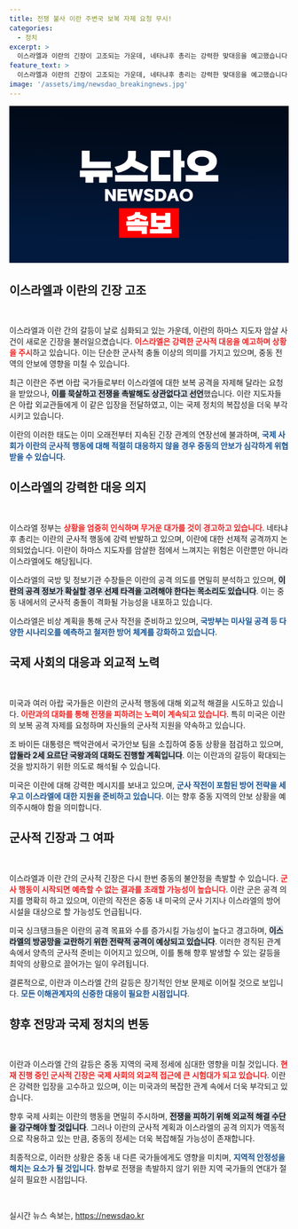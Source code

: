 ```yaml
---
title: 전쟁 불사 이란 주변국 보복 자제 요청 무시!
categories:
  - 정치
excerpt: >
  이스라엘과 이란의 긴장이 고조되는 가운데, 네타냐후 총리는 강력한 맞대응을 예고했습니다. 이란은 보복 공격을 선언하며 전쟁 불사 태세에 돌입했으며, 미국은 양국 간의 갈등을 조정하기 위해 안보 회의를 소집하는 등 긴박한 상황이 전개되고 있습니다.
feature_text: >
  이스라엘과 이란의 긴장이 고조되는 가운데, 네타냐후 총리는 강력한 맞대응을 예고했습니다. 이란은 보복 공격을 선언하며 전쟁 불사 태세에 돌입했으며, 미국은 양국 간의 갈등을 조정하기 위해 안보 회의를 소집하는 등 긴박한 상황이 전개되고 있습니다.
image: '/assets/img/newsdao_breakingnews.jpg'
---
```


<p><img src="/assets/img/newsdao_breakingnews.jpg" alt="flaretime 속보" /></p>

<h2 data-ke-size="size26">이스라엘과 이란의 긴장 고조</h2>

<p data-ke-size="size16">&nbsp;</p>

<p>이스라엘과 이란 간의 갈등이 날로 심화되고 있는 가운데, 이란의 하마스 지도자 암살 사건이 새로운 긴장을 불러일으켰습니다. <b><span style="color: #ee2323;">이스라엘은 강력한 군사적 대응을 예고하며 상황을 주시</span></b>하고 있습니다. 이는 단순한 군사적 충돌 이상의 의미를 가지고 있으며, 중동 전역의 안보에 영향을 미칠 수 있습니다. </p>

<p>최근 이란은 주변 아랍 국가들로부터 이스라엘에 대한 보복 공격을 자제해 달라는 요청을 받았으나, <b><span style="background-color: #21538527;">이를 묵살하고 전쟁을 촉발해도 상관없다고 선언</span></b>했습니다. 이란 지도자들은 아랍 외교관들에게 이 같은 입장을 전달하였고, 이는 국제 정치의 복잡성을 더욱 부각시키고 있습니다. </p>

<p>이란의 이러한 태도는 이미 오래전부터 지속된 긴장 관계의 연장선에 불과하며, <b><span style="color: #1a5490;">국제 사회가 이란의 군사적 행동에 대해 적절히 대응하지 않을 경우 중동의 안보가 심각하게 위협받을 수 있습니다</span></b>.</p>

<h2 data-ke-size="size26">이스라엘의 강력한 대응 의지</h2>

<p data-ke-size="size16">&nbsp;</p>

<p>이스라엘 정부는 <b><span style="color: #ee2323;">상황을 엄중히 인식하며 무거운 대가를 것이 경고하고 있습니다</span></b>. 네타냐후 총리는 이란의 군사적 행동에 강력 반발하고 있으며, 이란에 대한 선제적 공격까지 논의되었습니다. 이란이 하마스 지도자를 암살한 점에서 느껴지는 위험은 이란뿐만 아니라 이스라엘에도 해당됩니다.</p>

<p>이스라엘의 국방 및 정보기관 수장들은 이란의 공격 의도를 면밀히 분석하고 있으며, <b><span style="background-color: #21538527;">이란의 공격 정보가 확실할 경우 선제 타격을 고려해야 한다는 목소리도 있습니다</span></b>. 이는 중동 내에서의 군사적 충돌이 격화될 가능성을 내포하고 있습니다. </p>

<p>이스라엘은 비상 계획을 통해 군사 작전을 준비하고 있으며, <b><span style="color: #1a5490;">국방부는 미사일 공격 등 다양한 시나리오를 예측하고 철저한 방어 체계를 강화하고 있습니다</span></b>.</p>

<h2 data-ke-size="size26">국제 사회의 대응과 외교적 노력</h2>

<p data-ke-size="size16">&nbsp;</p>

<p>미국과 여러 아랍 국가들은 이란의 군사적 행동에 대해 외교적 해결을 시도하고 있습니다. <b><span style="color: #ee2323;">이란과의 대화를 통해 전쟁을 피하려는 노력이 계속되고 있습니다</span></b>. 특히 미국은 이란의 보복 공격 자제를 요청하며 자신들의 군사적 지원을 약속하고 있습니다.</p>

<p>조 바이든 대통령은 백악관에서 국가안보 팀을 소집하여 중동 상황을 점검하고 있으며, <b><span style="background-color: #21538527;">압둘라 2세 요르단 국왕과의 대화도 진행할 계획입니다</span></b>. 이는 이란과의 갈등이 확대되는 것을 방지하기 위한 의도로 해석될 수 있습니다.</p>

<p>미국은 이란에 대해 강력한 메시지를 보내고 있으며, <b><span style="color: #1a5490;">군사 작전이 포함된 방어 전략을 세우고 이스라엘에 대한 지원을 준비하고 있습니다</span></b>. 이는 향후 중동 지역의 안보 상황을 예의주시해야 함을 의미합니다.</p>

<h2 data-ke-size="size26">군사적 긴장과 그 여파</h2>

<p data-ke-size="size16">&nbsp;</p>

<p>이스라엘과 이란 간의 군사적 긴장은 다시 한번 중동의 불안정을 촉발할 수 있습니다. <b><span style="color: #ee2323;">군사 행동이 시작되면 예측할 수 없는 결과를 초래할 가능성이 높습니다</span></b>. 이란 군은 공격 의지를 명확히 하고 있으며, 이란의 작전은 중동 내 미국의 군사 기지나 이스라엘의 방어 시설을 대상으로 할 가능성도 언급됩니다.</p>

<p>미국 싱크탱크들은 이란의 공격 목표와 수를 증가시킬 가능성이 높다고 경고하며, <b><span style="background-color: #21538527;">이스라엘의 방공망을 교란하기 위한 전략적 공격이 예상되고 있습니다</span></b>. 이러한 경직된 관계 속에서 양측의 군사적 준비는 이어지고 있으며, 이를 통해 향후 발생할 수 있는 갈등을 최악의 상황으로 끌어가는 일이 우려됩니다.</p>

<p>결론적으로, 이란과 이스라엘 간의 갈등은 장기적인 안보 문제로 이어질 것으로 보입니다. <b><span style="color: #1a5490;">모든 이해관계자의 신중한 대응이 필요한 시점입니다</span></b>.</p>

<h2 data-ke-size="size26">향후 전망과 국제 정치의 변동</h2>

<p data-ke-size="size16">&nbsp;</p>

<p>이란과 이스라엘 간의 갈등은 중동 지역의 국제 정세에 심대한 영향을 미칠 것입니다. <b><span style="color: #ee2323;">현재 진행 중인 군사적 긴장은 국제 사회의 외교적 접근에 큰 시험대가 되고 있습니다</span></b>. 이란은 강력한 입장을 고수하고 있으며, 이는 미국과의 복잡한 관계 속에서 더욱 부각되고 있습니다. </p>

<p>향후 국제 사회는 이란의 행동을 면밀히 주시하며, <b><span style="background-color: #21538527;">전쟁을 피하기 위해 외교적 해결 수단을 강구해야 할 것입니다</span></b>. 그러나 이란의 군사적 계획과 이스라엘의 공격 의지가 역동적으로 작용하고 있는 만큼, 중동의 정세는 더욱 복잡해질 가능성이 존재합니다. </p>

<p>최종적으로, 이러한 상황은 중동 내 다른 국가들에게도 영향을 미치며, <b><span style="color: #1a5490;">지역적 안정성을 해치는 요소가 될 것입니다</span></b>. 함부로 전쟁을 촉발하지 않기 위한 지역 국가들의 연대가 절실히 필요한 시점입니다. </p>

<p data-ke-size="size16">&nbsp;</p>
실시간 뉴스 속보는, <a href="https://newsdao.kr" rel="dofollow">https://newsdao.kr</a>


